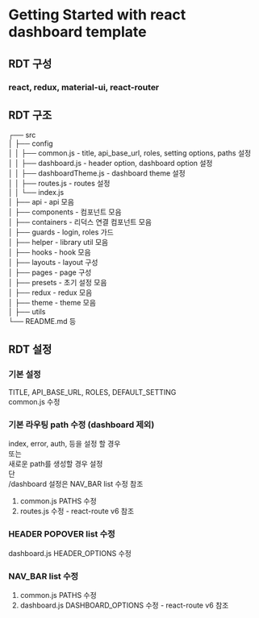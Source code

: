 # Getting Started with react dashboard template

## RDT 구성

### react, redux, material-ui, react-router   

## RDT 구조

┌── src    
│   ├── config  
│   │   ├── common.js - title, api_base_url, roles, setting options, paths 설정    
│   │   ├── dashboard.js - header option, dashboard option 설정  
│   │   ├── dashboardTheme.js - dashboard theme 설정  
│   │   ├── routes.js - routes 설정  
│   │   └── index.js  
│   ├── api - api 모음   
│   ├── components - 컴포넌트 모음    
│   ├── containers - 리덕스 연결 컴포넌트 모음    
│   ├── guards - login, roles 가드  
│   ├── helper - library util 모음  
│   ├── hooks - hook 모음  
│   ├── layouts - layout 구성  
│   ├── pages - page 구성  
│   ├── presets - 초기 설정 모음  
│   ├── redux - redux 모음  
│   ├── theme - theme 모음  
│   ├── utils  
└── README.md 등  

## RDT 설정 

### 기본 설정
TITLE, API_BASE_URL, ROLES, DEFAULT_SETTING  
common.js 수정  

### 기본 라우팅 path 수정 (dashboard 제외)
index, error, auth, 등을 설정 할 경우    
또는  
새로운 path를 생성할 경우 설정    
단  
/dashboard 설정은 NAV_BAR list 수정 참조  

1. common.js PATHS 수정  
2. routes.js 수정 - react-route v6 참조  

### HEADER POPOVER list 수정
dashboard.js HEADER_OPTIONS 수정  

### NAV_BAR list 수정
1. common.js PATHS 수정  
2. dashboard.js DASHBOARD_OPTIONS 수정 - react-route v6 참조  
